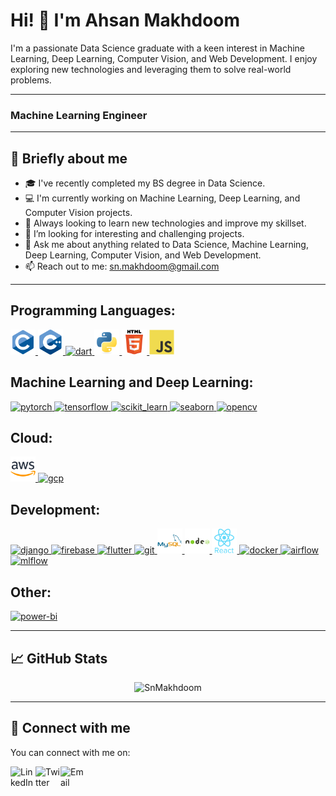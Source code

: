 # Hi! 👋 I'm Ahsan Makhdoom

I'm a passionate Data Science graduate with a keen interest in Machine Learning, Deep Learning, Computer Vision, and Web Development.
I enjoy exploring new technologies and leveraging them to solve real-world problems.

---

###                                  Machine Learning Engineer

---
## 📝 Briefly about me 

- 🎓 I've recently completed my BS degree in Data Science.
- 💻 I'm currently working on Machine Learning, Deep Learning, and Computer Vision projects.
- 🌱 Always looking to learn new technologies and improve my skillset.
- 🤔 I’m looking for interesting and challenging projects.
- 💬 Ask me about anything related to Data Science, Machine Learning, Deep Learning, Computer Vision, and Web Development.
- 📫 Reach out to me: sn.makhdoom@gmail.com
---

## Programming Languages:

<p align="left">
  <a href="https://www.cprogramming.com/" target="_blank" rel="noreferrer">
    <img src="https://raw.githubusercontent.com/devicons/devicon/master/icons/c/c-original.svg" alt="c" width="40" height="40"/>
  </a>
  <a href="https://www.w3schools.com/cpp/" target="_blank" rel="noreferrer">
    <img src="https://raw.githubusercontent.com/devicons/devicon/master/icons/cplusplus/cplusplus-original.svg" alt="cplusplus" width="40" height="40"/>
  </a>
  <a href="https://dart.dev" target="_blank" rel="noreferrer">
    <img src="https://www.vectorlogo.zone/logos/dartlang/dartlang-icon.svg" alt="dart" width="40" height="40"/>
  </a>
  <a href="https://www.python.org" target="_blank" rel="noreferrer">
    <img src="https://raw.githubusercontent.com/devicons/devicon/master/icons/python/python-original.svg" alt="python" width="40" height="40"/>
  </a>
  <a href="https://www.w3.org/html/" target="_blank" rel="noreferrer">
    <img src="https://raw.githubusercontent.com/devicons/devicon/master/icons/html5/html5-original-wordmark.svg" alt="html5" width="40" height="40"/>
  </a>
  <a href="https://developer.mozilla.org/en-US/docs/Web/JavaScript" target="_blank" rel="noreferrer">
    <img src="https://raw.githubusercontent.com/devicons/devicon/master/icons/javascript/javascript-original.svg" alt="javascript" width="40" height="40"/>
  </a>
</p>

## Machine Learning and Deep Learning:

<p align="left">
  <a href="https://pytorch.org/" target="_blank" rel="noreferrer">
    <img src="https://www.vectorlogo.zone/logos/pytorch/pytorch-icon.svg" alt="pytorch" width="40" height="40"/>
  </a>
  <a href="https://www.tensorflow.org" target="_blank" rel="noreferrer">
    <img src="https://www.vectorlogo.zone/logos/tensorflow/tensorflow-icon.svg" alt="tensorflow" width="40" height="40"/>
  </a>
  <a href="https://scikit-learn.org/" target="_blank" rel="noreferrer">
    <img src="https://upload.wikimedia.org/wikipedia/commons/0/05/Scikit_learn_logo_small.svg" alt="scikit_learn" width="40" height="40"/>
  </a>
  <a href="https://seaborn.pydata.org/" target="_blank" rel="noreferrer">
    <img src="https://seaborn.pydata.org/_images/logo-mark-lightbg.svg" alt="seaborn" width="40" height="40"/>
  </a>
  <a href="https://www.opencv.org/" target="_blank" rel="noreferrer">
    <img src="https://www.vectorlogo.zone/logos/opencv/opencv-icon.svg" alt="opencv" width="40" height="40"/>
  </a>
</p>

## Cloud:

<p align="left">
  <a href="https://aws.amazon.com" target="_blank" rel="noreferrer">
    <img src="https://raw.githubusercontent.com/devicons/devicon/master/icons/amazonwebservices/amazonwebservices-original-wordmark.svg" alt="aws" width="40" height="40"/>
  </a>
  <a href="https://cloud.google.com" target="_blank" rel="noreferrer">
    <img src="https://www.vectorlogo.zone/logos/google_cloud/google_cloud-icon.svg" alt="gcp" width="40" height="40"/>
  </a>
</p>

## Development:

<p align="left">
  <a href="https://www.djangoproject.com/" target="_blank" rel="noreferrer">
    <img src="https://www.vectorlogo.zone/logos/djangoproject/djangoproject-icon.svg" alt="django" width="40" height="40"/>
  </a>
  <a href="https://firebase.google.com/" target="_blank" rel="noreferrer">
    <img src="https://www.vectorlogo.zone/logos/firebase/firebase-icon.svg" alt="firebase" width="40" height="40"/>
  </a>
  <a href="https://flutter.dev" target="_blank" rel="noreferrer">
    <img src="https://www.vectorlogo.zone/logos/flutterio/flutterio-icon.svg" alt="flutter" width="40" height="40"/>
  </a>
  <a href="https://git-scm.com/" target="_blank" rel="noreferrer">
    <img src="https://www.vectorlogo.zone/logos/git-scm/git-scm-icon.svg" alt="git" width="40" height="40"/>
  </a>
  <a href="https://www.mysql.com/" target="_blank" rel="noreferrer">
    <img src="https://raw.githubusercontent.com/devicons/devicon/master/icons/mysql/mysql-original-wordmark.svg" alt="mysql" width="40" height="40"/>
  </a>
  <a href="https://nodejs.org" target="_blank" rel="noreferrer">
    <img src="https://raw.githubusercontent.com/devicons/devicon/master/icons/nodejs/nodejs-original-wordmark.svg" alt="nodejs" width="40" height="40"/>
  </a>
  <a href="https://reactjs.org/" target="_blank" rel="noreferrer">
    <img src="https://raw.githubusercontent.com/devicons/devicon/master/icons/react/react-original-wordmark.svg" alt="react" width="40" height="40"/>
  </a>
  <a href="https://www.docker.com/" target="_blank" rel="noreferrer">
    <img src="https://www.vectorlogo.zone/logos/docker/docker-icon.svg" alt="docker" width="40" height="40"/>
  </a>
  <a href="https://airflow.apache.org/" target="_blank" rel="noreferrer">
    <img src="https://airflow.apache.org/images/feature-image.png" alt="airflow" width="70" height="40"/>
  </a>
  <a href="https://mlflow.org/" target="_blank" rel="noreferrer">
    <img src="https://avatars.githubusercontent.com/u/45109972?s=200&v=4" alt="mlflow" width="40" height="40"/>
  </a>
</p>

## Other:

<p align="left">
  <a href="https://powerbi.microsoft.com" target="_blank" rel="noreferrer">
    <img src="https://www.vectorlogo.zone/logos/microsoft_powerbi/microsoft_powerbi-icon.svg" alt="power-bi" width="40" height="40"/>
  </a>
</p>




---

## 📈 GitHub Stats

<p align="center">
  <img src="https://github-readme-stats.vercel.app/api?username=SnMakhdoom&show_icons=true&theme=gotham" alt="SnMakhdoom" />
</p>

---

## 💬 Connect with me

You can connect with me on:

[<img align="left" alt="LinkedIn" width="40px" src="https://www.vectorlogo.zone/logos/linkedin/linkedin-icon.svg" />](https://www.linkedin.com/in/muhammad-ahsan-makhdoom/)

[<img align="left" alt="Twitter" width="40px" src="https://www.vectorlogo.zone/logos/twitter/twitter-icon.svg" />](https://twitter.com/yourtwitterhandle)

[<img align="left" alt="Email" width="40px" src="https://www.vectorlogo.zone/logos/google/google-icon.svg" />](mailto:sn.makhdoom@gmail.com)


